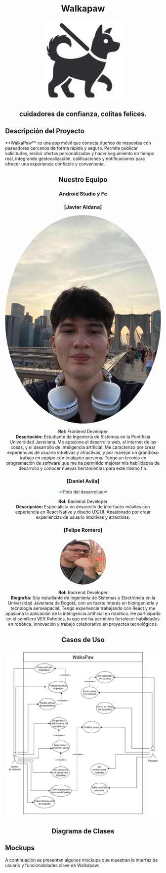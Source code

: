 <div align="center">
  <h1>Walkapaw</h1>
  <img src="https://github.com/javigk01/Walkapaw/blob/main/images/WalkapawLogo.png?raw=true" alt="image" heiht="250px" width="250px">
  <h2>cuidadores de confianza, colitas felices.</h2>
</div>

<h2>Descripción del Proyecto</h2>

<p>**WalkaPaw** es una app móvil que conecta dueños de mascotas con paseadores cercanos de forma rápida y
segura. Permite publicar solicitudes, recibir ofertas personalizadas y hacer seguimiento en tiempo real,
integrando geolocalización, calificaciones y notificaciones para ofrecer una experiencia confiable y conveniente.</p>

<div align="center">
  <h2>Nuestro Equipo</h2>
  <h3>Android Studio y Fe</h3>
</div>

<div align="center">
  
  ### [Javier Aldana]
  <img src="https://github.com/javigk01/Walkapaw/blob/main/images/foto_javier.jpg?raw=true" alt="Foto del desarrollador" style="border-radius: 50%;">
  
  **Rol:** Frontend Developer  
  **Descripción:** Estudiante de Ingeniería de Sistemas en la Pontificia Universidad Javeriana. Me apasiona el desarrollo web, el internet de las cosas, y el desarrollo de inteligencia artificial. Me caracterizo por crear experiencias de usuario intuitivas y atractivas, y por manejar un grandioso trabajo en equipo con cualquier persona. Tengo un tecnico en programación de software que me ha permitido mejorar mis habilidades de desarrollo y conocer nuevas herramientas para este mismo fin.
  
  
  ### [Daniel Avila]
  <img src="https://via.placeholder.com/150x150/4CAF50/white?text=Foto" alt="Foto del desarrollador" width="150px" height="150px" style="border-radius: 50%;">
  
  **Rol:** Backend Developer  
  **Descripción:** Especialista en desarrollo de interfaces móviles con experiencia en React Native y diseño UX/UI. Apasionado por crear experiencias de usuario intuitivas y atractivas.
  
  
  ### [Felipe Romero]
<img src="https://github.com/javigk01/Walkapaw/blob/main/images/foto_felipe.jpg?raw=true" alt="Foto del desarrollador" width="150px" height="150px" style="border-radius: 50%;">

**Rol:** Backend Developer  
**Biografía:** Soy estudiante de Ingeniería de Sistemas y Electrónica en la Universidad Javeriana de Bogotá, con un fuerte interés en bioingeniería y tecnología aeroespacial. Tengo experiencia trabajando con React y me apasiona la aplicación de la inteligencia artificial en robótica. He participado en el semillero VEX Robotics, lo que me ha permitido fortalecer habilidades en robótica, innovación y trabajo colaborativo en proyectos tecnológicos.


  
</div>

<div align="center">
  <h2>Casos de Uso</h2>
  <img src="https://github.com/javigk01/Walkapaw/blob/main/images/DiagramaCasosDeUso.png?raw=true" alt="image">
</div>

<div align="center">
<h2>Diagrama de Clases</h2>
</div>

<h2>Mockups</h2>
<p>A continuación se presentan algunos mockups que muestran la interfaz de usuario y funcionalidades clave de Walkapaw:</p>
